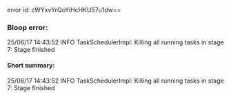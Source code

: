 error id: cWYxvYrQoYiHcHKU57u1dw==
### Bloop error:

25/06/17 14:43:52 INFO TaskSchedulerImpl: Killing all running tasks in stage 7: Stage finished
#### Short summary: 

25/06/17 14:43:52 INFO TaskSchedulerImpl: Killing all running tasks in stage 7: Stage finished